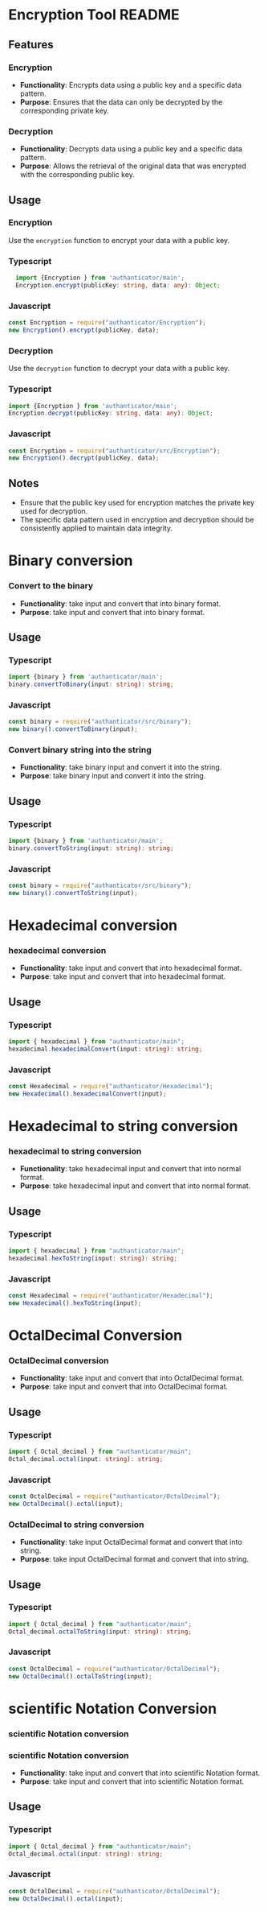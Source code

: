 # Encryption Tool README

## Features

### Encryption

- **Functionality**: Encrypts data using a public key and a specific data pattern.
- **Purpose**: Ensures that the data can only be decrypted by the corresponding private key.

### Decryption

- **Functionality**: Decrypts data using a public key and a specific data pattern.
- **Purpose**: Allows the retrieval of the original data that was encrypted with the corresponding public key.

## Usage

### Encryption

Use the `encryption` function to encrypt your data with a public key.

### Typescript

```typescript
  import {Encryption } from 'authanticator/main';
  Encryption.encrypt(publicKey: string, data: any): Object;
```

### Javascript

```javascript
const Encryption = require("authanticator/Encryption");
new Encryption().encrypt(publicKey, data);
```

### Decryption

Use the `decryption` function to decrypt your data with a public key.

### Typescript

```typescript
import {Encryption } from 'authanticator/main';
Encryption.decrypt(publicKey: string, data: any): Object;
```

### Javascript

```javascript
const Encryption = require("authanticator/src/Encryption");
new Encryption().decrypt(publicKey, data);
```

## Notes

- Ensure that the public key used for encryption matches the private key used for decryption.
- The specific data pattern used in encryption and decryption should be consistently applied to maintain data integrity.

# Binary conversion

### Convert to the binary

- **Functionality**: take input and convert that into binary format.
- **Purpose**: take input and convert that into binary format.

## Usage

### Typescript

```typescript
import {binary } from 'authanticator/main';
binary.convertToBinary(input: string): string;
```

### Javascript

```javascript
const binary = require("authanticator/src/binary");
new binary().convertToBinary(input);
```

### Convert binary string into the string

- **Functionality**: take binary input and convert it into the string.
- **Purpose**: take binary input and convert it into the string.

## Usage

### Typescript

```typescript
import {binary } from 'authanticator/main';
binary.convertToString(input: string): string;
```

### Javascript

```javascript
const binary = require("authanticator/src/binary");
new binary().convertToString(input);
```

# Hexadecimal conversion

### hexadecimal conversion

- **Functionality**: take input and convert that into hexadecimal format.
- **Purpose**: take input and convert that into hexadecimal format.

## Usage

### Typescript

```typescript
import { hexadecimal } from "authanticator/main";
hexadecimal.hexadecimalConvert(input: string): string;
```

### Javascript

```javascript
const Hexadecimal = require("authanticator/Hexadecimal");
new Hexadecimal().hexadecimalConvert(input);
```

# Hexadecimal to string conversion

### hexadecimal to string conversion

- **Functionality**: take hexadecimal input and convert that into normal format.
- **Purpose**: take hexadecimal input and convert that into normal format.

## Usage

### Typescript

```typescript
import { hexadecimal } from "authanticator/main";
hexadecimal.hexToString(input: string): string;
```

### Javascript

```javascript
const Hexadecimal = require("authanticator/Hexadecimal");
new Hexadecimal().hexToString(input);
```

# OctalDecimal Conversion

### OctalDecimal conversion

- **Functionality**: take input and convert that into OctalDecimal format.
- **Purpose**: take input and convert that into OctalDecimal format.

## Usage

### Typescript

```typescript
import { Octal_decimal } from "authanticator/main";
Octal_decimal.octal(input: string): string;
```

### Javascript

```javascript
const OctalDecimal = require("authanticator/OctalDecimal");
new OctalDecimal().octal(input);
```

### OctalDecimal to string conversion

- **Functionality**: take input OctalDecimal format and convert that into string.
- **Purpose**: take input OctalDecimal format and convert that into string.

## Usage

### Typescript

```typescript
import { Octal_decimal } from "authanticator/main";
Octal_decimal.octalToString(input: string): string;
```

### Javascript

```javascript
const OctalDecimal = require("authanticator/OctalDecimal");
new OctalDecimal().octalToString(input);
```
# scientific Notation Conversion

### scientific Notation conversion

### scientific Notation conversion

- **Functionality**: take input and convert that into scientific Notation format.
- **Purpose**: take input and convert that into scientific Notation format.

## Usage

### Typescript

```typescript
import { Octal_decimal } from "authanticator/main";
Octal_decimal.octal(input: string): string;
```

### Javascript

```javascript
const OctalDecimal = require("authanticator/OctalDecimal");
new OctalDecimal().octal(input);
```
